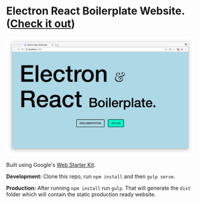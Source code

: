 # Electron React Boilerplate Website. ([Check it out](https://shahzeb1.github.io/electron-react-boilerplate-website/))

![Screenshot Image](screenshot.png)

Built using Google's [Web Starter Kit](https://developers.google.com/web/tools/starter-kit/).

**Development:**
Clone this repo, run `npm install` and then `gulp serve`.

**Production:**
After running `npm install` run `gulp`. That will generate the `dist` folder which will contain the static production ready website.
